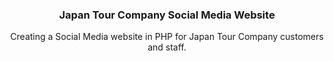 <h3 align="center">Japan Tour Company Social Media Website</h3>

  <p align="center"> Creating a Social Media website in PHP for Japan Tour Company customers and staff. 
  </p>
</div>
